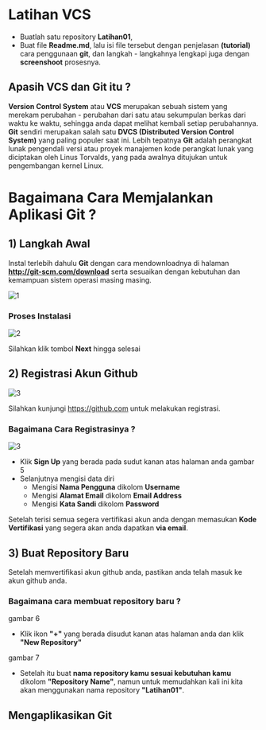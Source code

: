 # Latihan VCS

* Buatlah satu repository **Latihan01**,
* Buat file **Readme.md**, lalu isi file tersebut dengan penjelasan **(tutorial)** cara penggunaan **git**, dan langkah - langkahnya lengkapi juga dengan **screenshoot** prosesnya.

## Apasih VCS dan Git itu ?
**Version Control System** atau **VCS** merupakan sebuah sistem yang merekam perubahan - perubahan dari satu atau sekumpulan berkas dari waktu ke waktu, sehingga anda dapat melihat kembali setiap perubahannya. **Git** sendiri merupakan salah satu **DVCS (Distributed Version Control System)** yang paling populer saat ini. Lebih tepatnya **Git** adalah perangkat lunak pengendali versi atau proyek manajemen kode perangkat lunak yang diciptakan oleh Linus Torvalds, yang pada awalnya ditujukan untuk pengembangan kernel Linux. 

# Bagaimana Cara Memjalankan Aplikasi Git ?

## 1) Langkah Awal 
Instal terlebih dahulu **Git** dengan cara mendownloadnya di halaman **http://git-scm.com/download** serta sesuaikan dengan kebutuhan dan kemampuan sistem operasi masing masing.

![1](https://user-images.githubusercontent.com/56512562/72118577-189f1580-3384-11ea-80ca-da9534cb1f42.png)

### Proses Instalasi

![2](https://user-images.githubusercontent.com/56512562/72118671-72074480-3384-11ea-9c52-d8b1c0e08695.png)

Silahkan klik tombol **Next** hingga selesai

## 2) Registrasi Akun Github

![3](https://user-images.githubusercontent.com/56512562/72118749-bf83b180-3384-11ea-9644-a2bffe1c33d5.png)

Silahkan kunjungi https://github.com untuk melakukan registrasi. 

### Bagaimana Cara Registrasinya ?

![3](https://user-images.githubusercontent.com/56512562/72118876-2acd8380-3385-11ea-9c97-0d0a670cc2f3.png)

* Klik **Sign Up** yang berada pada sudut kanan atas halaman anda
gambar 5
* Selanjutnya mengisi data diri
  * Mengisi **Nama Pengguna** dikolom **Username**
  * Mengisi **Alamat Email** dikolom **Email Address**
  * Mengisi **Kata Sandi** dikolom **Password**
  
Setelah terisi semua segera vertifikasi akun anda dengan memasukan **Kode Vertifikasi** yang segera akan anda dapatkan **via email**.

## 3) Buat Repository Baru
Setelah memvertifikasi akun github anda, pastikan anda telah masuk ke akun github anda.

### Bagaimana cara membuat repository baru ?
gambar 6
* Klik ikon **"+"** yang berada disudut kanan atas halaman anda dan klik **"New Repository"**

gambar 7
* Setelah itu buat **nama repository kamu sesuai kebutuhan kamu** dikolom **"Repository Name"**, namun untuk memudahkan kali ini kita akan menggunakan nama repository **"Latihan01"**.

## Mengaplikasikan Git
